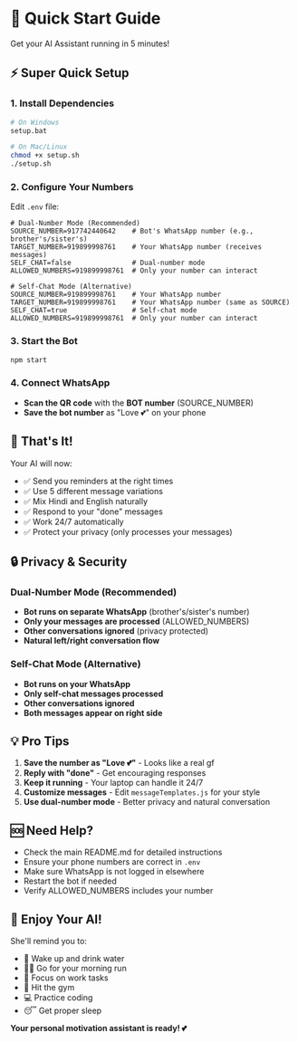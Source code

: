 # 🚀 Quick Start Guide

Get your AI Assistant running in 5 minutes!

## ⚡ Super Quick Setup

### 1. Install Dependencies
```bash
# On Windows
setup.bat

# On Mac/Linux
chmod +x setup.sh
./setup.sh
```

### 2. Configure Your Numbers
Edit `.env` file:
```env
# Dual-Number Mode (Recommended)
SOURCE_NUMBER=917742440642    # Bot's WhatsApp number (e.g., brother's/sister's)
TARGET_NUMBER=919899998761    # Your WhatsApp number (receives messages)
SELF_CHAT=false               # Dual-number mode
ALLOWED_NUMBERS=919899998761  # Only your number can interact

# Self-Chat Mode (Alternative)
SOURCE_NUMBER=919899998761    # Your WhatsApp number
TARGET_NUMBER=919899998761    # Your WhatsApp number (same as SOURCE)
SELF_CHAT=true                # Self-chat mode
ALLOWED_NUMBERS=919899998761  # Only your number can interact
```

### 3. Start the Bot
```bash
npm start
```

### 4. Connect WhatsApp
- **Scan the QR code** with the **BOT number** (SOURCE_NUMBER)
- **Save the bot number** as "Love 💕" on your phone

## 🎯 That's It!

Your AI will now:
- ✅ Send you reminders at the right times
- ✅ Use 5 different message variations
- ✅ Mix Hindi and English naturally
- ✅ Respond to your "done" messages
- ✅ Work 24/7 automatically
- ✅ Protect your privacy (only processes your messages)

## 🔒 Privacy & Security

### Dual-Number Mode (Recommended)
- **Bot runs on separate WhatsApp** (brother's/sister's number)
- **Only your messages are processed** (ALLOWED_NUMBERS)
- **Other conversations ignored** (privacy protected)
- **Natural left/right conversation flow**

### Self-Chat Mode (Alternative)
- **Bot runs on your WhatsApp**
- **Only self-chat messages processed**
- **Other conversations ignored**
- **Both messages appear on right side**

## 💡 Pro Tips

1. **Save the number as "Love 💕"** - Looks like a real gf
2. **Reply with "done"** - Get encouraging responses
3. **Keep it running** - Your laptop can handle it 24/7
4. **Customize messages** - Edit `messageTemplates.js` for your style
5. **Use dual-number mode** - Better privacy and natural conversation

## 🆘 Need Help?

- Check the main README.md for detailed instructions
- Ensure your phone numbers are correct in `.env`
- Make sure WhatsApp is not logged in elsewhere
- Restart the bot if needed
- Verify ALLOWED_NUMBERS includes your number

## 🎉 Enjoy Your AI!

She'll remind you to:
- 🌅 Wake up and drink water
- 🏃‍♂️ Go for your morning run
- 💼 Focus on work tasks
- 💪 Hit the gym
- 💻 Practice coding
- 😴 Get proper sleep

**Your personal motivation assistant is ready! 💕** 